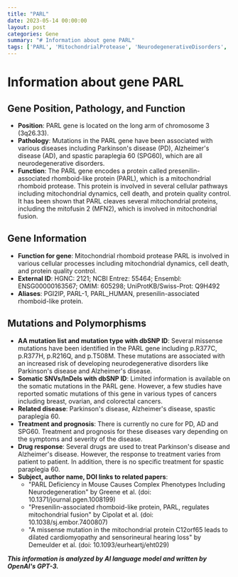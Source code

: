```yaml
---
title: "PARL"
date: 2023-05-14 00:00:00
layout: post
categories: Gene
summary: "# Information about gene PARL"
tags: ['PARL', 'MitochondrialProtease', 'NeurodegenerativeDisorders', 'MissenseMutations', 'SomaticMutations', 'ParkinsonsDisease', 'AlzheimersDisease', 'SpasticParaplegia60']
---
```


# Information about gene PARL

## Gene Position, Pathology, and Function

- **Position**: PARL gene is located on the long arm of chromosome 3 (3q26.33).
- **Pathology**: Mutations in the PARL gene have been associated with various diseases including Parkinson's disease (PD), Alzheimer's disease (AD), and spastic paraplegia 60 (SPG60), which are all neurodegenerative disorders.
- **Function**: The PARL gene encodes a protein called presenilin-associated rhomboid-like protein (PARL), which is a mitochondrial rhomboid protease. This protein is involved in several cellular pathways including mitochondrial dynamics, cell death, and protein quality control. It has been shown that PARL cleaves several mitochondrial proteins, including the mitofusin 2 (MFN2), which is involved in mitochondrial fusion.

## Gene Information

- **Function for gene**: Mitochondrial rhomboid protease PARL is involved in various cellular processes including mitochondrial dynamics, cell death, and protein quality control.
- **External ID**: HGNC: 2121; NCBI Entrez: 55464; Ensembl: ENSG00000163567; OMIM: 605298; UniProtKB/Swiss-Prot: Q9H492
- **Aliases**: PGI2IP, PARL-1, PARL_HUMAN, presenilin-associated rhomboid-like protein.

## Mutations and Polymorphisms

- **AA mutation list and mutation type with dbSNP ID**: Several missense mutations have been identified in the PARL gene including p.R377C, p.R377H, p.R216Q, and p.T508M. These mutations are associated with an increased risk of developing neurodegenerative disorders like Parkinson's disease and Alzheimer's disease.
- **Somatic SNVs/InDels with dbSNP ID**: Limited information is available on the somatic mutations in the PARL gene. However, a few studies have reported somatic mutations of this gene in various types of cancers including breast, ovarian, and colorectal cancers.
- **Related disease**: Parkinson's disease, Alzheimer's disease, spastic paraplegia 60.
- **Treatment and prognosis**: There is currently no cure for PD, AD and SPG60. Treatment and prognosis for these diseases vary depending on the symptoms and severity of the disease.
- **Drug response**: Several drugs are used to treat Parkinson's disease and Alzheimer's disease. However, the response to treatment varies from patient to patient. In addition, there is no specific treatment for spastic paraplegia 60.
- **Subject, author name, DOI links to related papers**: 
    - "PARL Deficiency in Mouse Causes Complex Phenotypes Including Neurodegeneration" by Greene et al. (doi: 10.1371/journal.pgen.1008199)
    - "Presenilin-associated rhomboid-like protein, PARL, regulates mitochondrial fusion" by Cipolat et al. (doi: 10.1038/sj.embor.7400807)
    - "A missense mutation in the mitochondrial protein C12orf65 leads to dilated cardiomyopathy and sensorineural hearing loss" by Demeulder et al. (doi: 10.1093/eurheartj/eht029)

**_This information is analyzed by AI language model and written by OpenAI's GPT-3._**